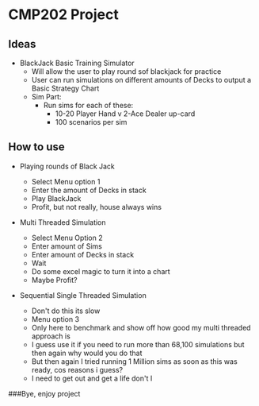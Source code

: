 # CMP202 Project

## Ideas

* BlackJack Basic Training Simulator
    * Will allow the user to play round sof blackjack for practice
    * User can run simulations on different amounts of Decks to output a Basic Strategy Chart
    * Sim Part:
        * Run sims for each of these:
            *  10-20 Player Hand v 2-Ace Dealer up-card
            *  100 scenarios per sim
    
## How to use
* Playing rounds of Black Jack
    * Select Menu option 1
    * Enter the amount of Decks in stack
    * Play BlackJack 
    * Profit, but not really, house always wins
    
* Multi Threaded Simulation
    * Select Menu Option 2
    * Enter amount of Sims
    * Enter amount of Decks in stack
    * Wait
    * Do some excel magic to turn it into a chart
    * Maybe Profit?
    
* Sequential Single Threaded Simulation
    * Don't do this its slow
    * Menu option 3
    * Only here to benchmark and show off how good my multi threaded approach is
    * I guess use it if you need to run more than 68,100 simulations but then again why would you do that
    * But then again I tried running 1 Million sims as soon as this was ready, cos reasons i guess?
    * I need to get out and get a life don't I
    
###Bye, enjoy project